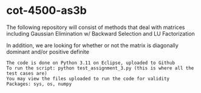 # cot-4500-as3b

The following repository will consist of methods that deal with matrices including Gaussian Elimination w/ Backward Selection and LU Factorization

In addition, we are looking for whether or not the matrix is diagonally dominant and/or positive definite

    The code is done on Python 3.11 on Eclipse, uploaded to Github
    To run the script: python test_assignment_3.py (this is where all the test cases are)
    You may view the files uploaded to run the code for validity
    Packages: sys, os, numpy
